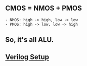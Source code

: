 
## CMOS = NMOS + PMOS
	- NMOS: high -> high, low -> low
	- PMOS: high -> low, low -> high

## So, it's all ALU.

## [Verilog Setup](https://www.swarthmore.edu/NatSci/mzucker1/e15_f2014/iverilog.html)

